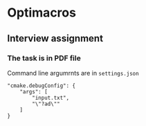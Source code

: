 # Optimacros

## Interview assignment

### The task is in PDF file

Command line argumrnts are in `settings.json`

```;
"cmake.debugConfig": {
    "args": [
        "input.txt",
        "\"?ad\""
    ]
}
```
